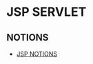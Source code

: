 
# JSP SERVLET




## NOTIONS

- [JSP NOTIONS](https://www.notion.so/28822ba7bc5247349d31bed0520b994b?v=d8f23cccb5964c6ca924372589792282&pvs=4)

